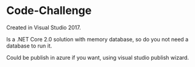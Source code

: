 # Code-Challenge
 Created in Visual Studio 2017. 
 
Is a .NET Core 2.0 solution with memory database, so do you not need a database to run it.
 
Could be publish in azure if you want, using visual studio publish wizard. 
